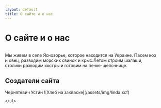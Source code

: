 ```yaml
---
layout: default
title: О сайте и о нас
---
```


<div class="post">
	<h1 class="pageTitle">О сайте и о нас</h1>
	<img src="{{ '/assets/img/фото-1.jpg' | prepend: site.baseurl }}" alt="">
	<p class="intro"> </p>
	<p>Мы живем в селе Яснозорье, которое находится на Украине. Пасем коз и овец,
	разводим морских свинок и крыс.Летом строим шалаши, столики разводим костры и
	  готовим на печке-щепочнице. </p>
	<h2>Создатели сайта</h2>
	Чернятевич Устин
	![Хлеб на закваске](/assets/img/linda.xcf)


  	</ul>
</div>
